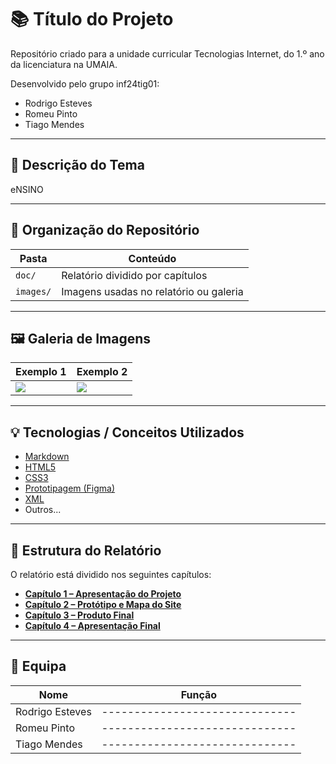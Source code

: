 # 📚 Título do Projeto

Repositório criado para a unidade curricular Tecnologias Internet, do 1.º ano da licenciatura na UMAIA.

Desenvolvido pelo grupo inf24tig01:
- Rodrigo Esteves
- Romeu Pinto
- Tiago Mendes

---

## 📝 Descrição do Tema

eNSINO

---

## 📁 Organização do Repositório

| Pasta       | Conteúdo                                 |
|-------------|------------------------------------------|
| `doc/`      | Relatório dividido por capítulos         |
| `images/`   | Imagens usadas no relatório ou galeria   |

---

## 🖼️ Galeria de Imagens

| Exemplo 1                         | Exemplo 2                         |
|----------------------------------|----------------------------------|
| ![](images/exemplo1.png)         | ![](images/exemplo2.png)         |

---

## 💡 Tecnologias / Conceitos Utilizados

- [Markdown](https://www.markdownguide.org/)
- [HTML5](https://developer.mozilla.org/en-US/docs/Web/HTML)
- [CSS3](https://developer.mozilla.org/en-US/docs/Web/CSS)
- [Prototipagem (Figma)](https://www.figma.com/)
- [XML](https://www.w3.org/XML/)
- Outros...

---

## 📖 Estrutura do Relatório

O relatório está dividido nos seguintes capítulos:

- **[Capítulo 1 – Apresentação do Projeto](doc/capitulo1.md)**
- **[Capítulo 2 – Protótipo e Mapa do Site](doc/capitulo2.md)**
- **[Capítulo 3 – Produto Final](doc/capitulo3.md)**
- **[Capítulo 4 – Apresentação Final](doc/capitulo4.md)**

---

## 👥 Equipa

| Nome            | Função                       |
|-----------------|------------------------------|
|Rodrigo Esteves  |------------------------------|
|Romeu Pinto      |------------------------------|
|Tiago Mendes     |------------------------------|

